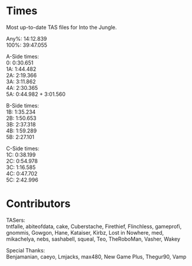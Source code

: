 # Times
Most up-to-date TAS files for Into the Jungle.

Any%: 14:12.839  
100%: 39:47.055

A-Side times:  
0:   0:30.651  
1A:  1:44.482  
2A:  2:19.366  
3A:  3:11.862  
4A:  2:30.365  
5A:  0:44.982 + 3:01.560

B-Side times:  
1B:  1:35.234  
2B:  1:50.653  
3B:  2:37.318  
4B:  1:59.289  
5B:  2:27.101

C-Side times:  
1C:  0:38.199  
2C:  0:54.978  
3C:  1:16.585  
4C:  0:47.702  
5C:  2:42.996

# Contributors
TASers:  
tntfalle, abiteofdata, cake, Cuberstache, Firethief, Flinchless, gameprofi, gnommis, Gowgon, Hane, Kataiser, Kirbz, Lost in Nowhere, med, mikachelya, nebs, sashabell, squeal, Teo, TheRoboMan, Vasher, Wakey

Special Thanks:  
Benjamanian, caeyo, Lmjacks, max480, New Game Plus, Thegur90, Vamp
